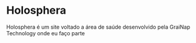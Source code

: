 # Holosphera
Holosphera é um site voltado a área de saúde desenvolvido pela GraiNap Technology onde eu faço parte
